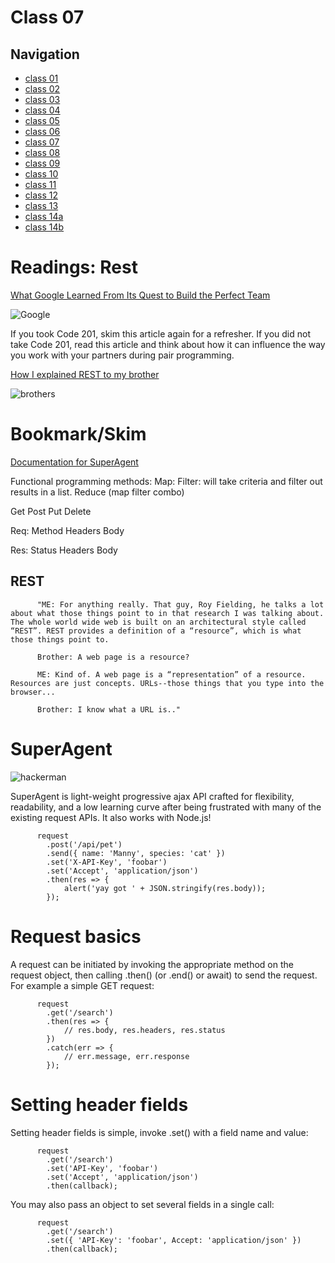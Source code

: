 # Class 07

## Navigation ##
 - [class 01](class-01.md)
 - [class 02](class-02.md)
 - [class 03](class-03.md) 
 - [class 04](class-04.md)
 - [class 05](class-05.md)
 - [class 06](class-06.md)
 - [class 07](class-07.md)
 - [class 08](class-08.md)
 - [class 09](class-09.md) 
 - [class 10](class-10.md)
 - [class 11](class-11.md)
 - [class 12](class-12.md)
 - [class 13](class-13.md)
 - [class 14a](class-14a.md)
 - [class 14b](class-14b.md)

# Readings: Rest

[What Google Learned From Its Quest to Build the Perfect Team](https://www.google.com/amp/mobile.nytimes.com/2016/02/28/magazine/what-google-learned-from-its-quest-to-build-the-perfect-team.amp.html)

![Google](https://external-content.duckduckgo.com/iu/?u=https%3A%2F%2Ftse3.mm.bing.net%2Fth%3Fid%3DOIP.hYWi7hgHKaxvhsK7GlLq_wHaFa%26pid%3DApi&f=1)

If you took Code 201, skim this article again for a refresher. If you did not take Code 201, read this article and think about how it can influence the way you work with your partners during pair programming.

[How I explained REST to my brother](https://gist.github.com/brookr/5977550)

![brothers](https://external-content.duckduckgo.com/iu/?u=https%3A%2F%2Ftse4.mm.bing.net%2Fth%3Fid%3DOIP.lPUXZm3-o7lPTRboaA2XIQHaE8%26pid%3DApi&f=1)

# Bookmark/Skim
[Documentation for SuperAgent](https://visionmedia.github.io/superagent/)

Functional programming methods:
Map: 
Filter: will take criteria and filter out results in a list.
Reduce (map filter combo)


Get
Post
Put
Delete

Req:
Method
Headers
Body

Res:
Status
Headers
Body

## REST

          "ME: For anything really. That guy, Roy Fielding, he talks a lot about what those things point to in that research I was talking about. The whole world wide web is built on an architectural style called “REST”. REST provides a definition of a “resource”, which is what those things point to.

          Brother: A web page is a resource?

          ME: Kind of. A web page is a “representation” of a resource. Resources are just concepts. URLs--those things that you type into the browser...

          Brother: I know what a URL is.."

# SuperAgent

![hackerman](https://external-content.duckduckgo.com/iu/?u=https%3A%2F%2Ftse3.mm.bing.net%2Fth%3Fid%3DOIP.vpIaFpGhw2zA-CGe1R9jyAHaEA%26pid%3DApi&f=1)

SuperAgent is light-weight progressive ajax API crafted for flexibility, readability, and a low learning curve after being frustrated with many of the existing request APIs. It also works with Node.js!

          request
            .post('/api/pet')
            .send({ name: 'Manny', species: 'cat' })
            .set('X-API-Key', 'foobar')
            .set('Accept', 'application/json')
            .then(res => {
                alert('yay got ' + JSON.stringify(res.body));
            });

# Request basics

A request can be initiated by invoking the appropriate method on the request object, then calling .then() (or .end() or await) to send the request. For example a simple GET request:

          request
            .get('/search')
            .then(res => {
                // res.body, res.headers, res.status
            })
            .catch(err => {
                // err.message, err.response
            });

# Setting header fields

Setting header fields is simple, invoke .set() with a field name and value:

          request
            .get('/search')
            .set('API-Key', 'foobar')
            .set('Accept', 'application/json')
            .then(callback);

You may also pass an object to set several fields in a single call:

          request
            .get('/search')
            .set({ 'API-Key': 'foobar', Accept: 'application/json' })
            .then(callback);